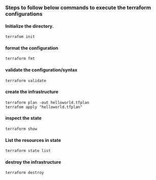 ### Steps to follow below commands to execute the terraform configurations

#### Initialize the directory.
```
terrafom init
```

#### format the configuration
```
terraform fmt
```

#### validate the configuration/syntax
```
terraform validate
```

#### create the infrastructure
```
terraform plan -out helloworld.tfplan
terrafom apply "helloworld.tfplan"
```

#### inspect the state
```
terraform show
```

#### List the resources in state
```
terraform state list
```

#### destroy the infrastructure
```
terraform destroy
```
